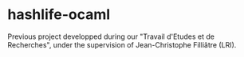 hashlife-ocaml
==============

Previous project developped during our "Travail d'Etudes et de Recherches", under the supervision of Jean-Christophe Filliâtre (LRI).

